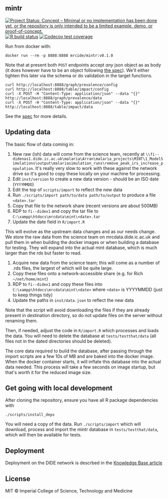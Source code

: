 ## mintr

<!-- badges: start -->
[![Project Status: Concept – Minimal or no implementation has been done yet, or the repository is only intended to be a limited example, demo, or proof-of-concept.](https://www.repostatus.org/badges/latest/concept.svg)](https://www.repostatus.org/#concept)
[![R build status](https://github.com/mrc-ide/mintr/workflows/R-CMD-check/badge.svg)](https://github.com/mrc-ide/mintr/actions)
[![Codecov test coverage](https://codecov.io/gh/mrc-ide/mintr/branch/master/graph/badge.svg)](https://codecov.io/gh/mrc-ide/mintr?branch=master)
<!-- badges: end -->

Run from docker with:

```
docker run --rm -p 8888:8888 mrcide/mintr:v0.1.0
```

Note that at present both `POST` endpoints accept *any* json object as as body (it does however have to be an object following [the spec](inst/schema/Data.schema.json)).  We'll either tighten this later via the schema or do validation in the target functions.

```
curl http://localhost:8888/graph/prevalence/config
curl http://localhost:8888/table/impact/config
curl -X POST -H "Content-Type: application/json" --data "{}" http://localhost:8888/graph/prevalence/data
curl -X POST -H "Content-Type: application/json" --data "{}" http://localhost:8888/table/impact/data
```

See the [spec](inst/schema/spec.md) for more details.

## Updating data

The basic flow of data coming in:

1. New raw (ish) data will come from the science team, recently at `\\fi--didenas1.dide.ic.ac.uk\malaria\Arran\malaria_projects\MINT\1_ModelSimulations\output\malariasimulation_runs\remove_peak_irs_increase_population`. It's really very slow to work with these against the network drive so it's good to copy these locally on your machine for processing.
1. Edit `inst/version` to create a new data version - should be an ISO date (`YYYYMMDD`)
1. Edit the top of `scripts/import` to reflect the new data
1. Run `./scripts/import path/to/data path/to/output` to produce a file `<date>.tar`
1. Copy that file to the network share (recent versions are about 500MB)
1. RDP to `fi--didex1` and copy the tar file to `C:\xampp\htdocs\mrcdata\mint\<date>.tar`
1. Update the date field in `R/import.R`


This will evolve as the upstream data changes and as our needs change. We store the raw data from the science team on mrcdata.dide.ic.ac.uk and pull them in when building the docker images or when building a database for testing.  They will expand into the actual mint database, which is much larger than the rds but faster to read.

1. Acquire new data from the science team; this will come as a number of .rds files, the largest of which will be quite large.
2. Copy these files onto a network-accessible share (e.g. for Rich `~/net/home/mint`)
3. RDP to `fi--didex1` and copy these files into `C:\xampp\htdocs\mrcdata\mint\<date>` where `<date>` is YYYYMMDD (just to keep things tidy)
4. Update the paths in `inst/data.json` to reflect the new data

Note that the script will avoid downloading the files if they are already present in destination directory, so do not update files on the server without renaming them.

Then, if needed, adjust the code in `R/import.R` which processes and loads the data. You will need to delete the database at `tests/testthat/data` (all files not in the dated directories should be deleted).

The core data required to build the database, after passing through the import scripts are a few 10s of MB and are baked into the docker image. When the docker container starts, it will inflate this database into the actual data needed. This process will take a few seconds on image startup, but that's worth it for the reduced image size.

## Get going with local development

After cloning the repository, ensure you have all R package dependencies with

```
./scripts/install_deps
```

You will need a copy of the data. Run `./scripts/import` which will download, process and import the mintr database in `tests/testthat/data`, which will then be available for tests.

## Deployment

Deployment on the DIDE network is descrbed in the [Knowledge Base article](https://mrc-ide.myjetbrains.com/youtrack/articles/mrc-A-10/MINT---mintr#server)


## License

MIT © Imperial College of Science, Technology and Medicine
